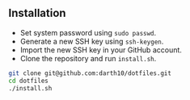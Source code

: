 ## Installation

- Set system password using `sudo passwd`.
- Generate a new SSH key using `ssh-keygen`.
- Import the new SSH key in your GitHub account.
- Clone the repository and run `install.sh`.

```sh
git clone git@github.com:darth10/dotfiles.git
cd dotfiles
./install.sh
```
